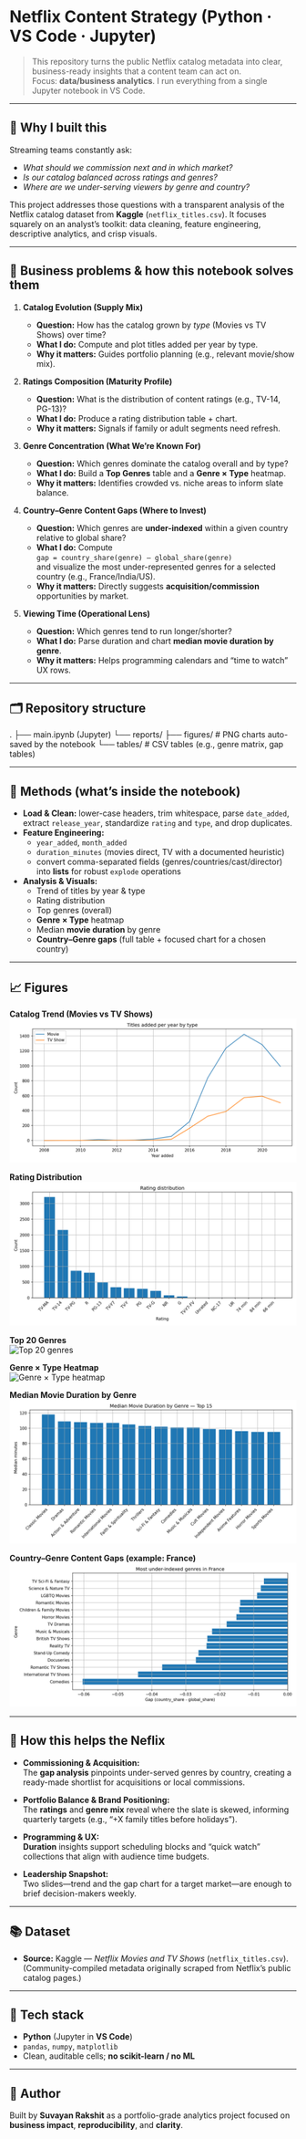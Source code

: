 # Netflix Content Strategy (Python · VS Code · Jupyter)

> This repository turns the public Netflix catalog metadata into clear, business-ready insights that a content team can act on.  
> Focus: **data/business analytics**. I run everything from a single Jupyter notebook in VS Code.

---

## 📌 Why I built this

Streaming teams constantly ask:
- *What should we commission next and in which market?*
- *Is our catalog balanced across ratings and genres?*
- *Where are we under-serving viewers by genre and country?*

This project addresses those questions with a transparent analysis of the Netflix catalog dataset from **Kaggle** (`netflix_titles.csv`). It focuses squarely on an analyst’s toolkit: data cleaning, feature engineering, descriptive analytics, and crisp visuals.

---

## 🧠 Business problems & how this notebook solves them

1) **Catalog Evolution (Supply Mix)**
   - **Question:** How has the catalog grown by *type* (Movies vs TV Shows) over time?
   - **What I do:** Compute and plot titles added per year by type.
   - **Why it matters:** Guides portfolio planning (e.g., relevant movie/show mix).

2) **Ratings Composition (Maturity Profile)**
   - **Question:** What is the distribution of content ratings (e.g., TV-14, PG-13)?
   - **What I do:** Produce a rating distribution table + chart.
   - **Why it matters:** Signals if family or adult segments need refresh.

3) **Genre Concentration (What We’re Known For)**
   - **Question:** Which genres dominate the catalog overall and by type?
   - **What I do:** Build a **Top Genres** table and a **Genre × Type** heatmap.
   - **Why it matters:** Identifies crowded vs. niche areas to inform slate balance.

4) **Country–Genre Content Gaps (Where to Invest)**
   - **Question:** Which genres are **under-indexed** within a given country relative to global share?
   - **What I do:** Compute  
     `gap = country_share(genre) – global_share(genre)`  
     and visualize the most under-represented genres for a selected country (e.g., France/India/US).
   - **Why it matters:** Directly suggests **acquisition/commission** opportunities by market.

5) **Viewing Time (Operational Lens)**
   - **Question:** Which genres tend to run longer/shorter?
   - **What I do:** Parse duration and chart **median movie duration by genre**.
   - **Why it matters:** Helps programming calendars and “time to watch” UX rows.

---

## 🗂️ Repository structure

.
├── main.ipynb (Jupyter)
└── reports/
├── figures/ # PNG charts auto-saved by the notebook
└── tables/ # CSV tables (e.g., genre matrix, gap tables)

---

## 🧪 Methods (what’s inside the notebook)

- **Load & Clean:** lower-case headers, trim whitespace, parse `date_added`, extract `release_year`, standardize `rating` and `type`, and drop duplicates.
- **Feature Engineering:**  
  - `year_added`, `month_added`  
  - `duration_minutes` (movies direct, TV with a documented heuristic)  
  - convert comma-separated fields (genres/countries/cast/director) into **lists** for robust `explode` operations
- **Analysis & Visuals:**  
  - Trend of titles by year & type  
  - Rating distribution  
  - Top genres (overall)  
  - **Genre × Type** heatmap  
  - Median **movie duration** by genre  
  - **Country–Genre gaps** (full table + focused chart for a chosen country)

---

## 📈 Figures

**Catalog Trend (Movies vs TV Shows)**  
![Trend — titles per year by type](reports/figures/trend_titles_by_type.png)

**Rating Distribution**  
![Rating distribution](reports/figures/rating_distribution.png)

**Top 20 Genres**  
![Top 20 genres](reports/figures/top20_genres.png)

**Genre × Type Heatmap**  
![Genre × Type heatmap](reports/figures/genre_type_heatmap.png)

**Median Movie Duration by Genre**  
![Median duration by genre (movies)](reports/figures/median_duration_by_genre_movies.png)

**Country–Genre Content Gaps (example: France)**  
![Under-indexed genres in France](reports/figures/content_gaps_france.png)

---

## 🧩 How this helps the Neflix

- **Commissioning & Acquisition:**  
  The **gap analysis** pinpoints under-served genres by country, creating a ready-made shortlist for acquisitions or local commissions.

- **Portfolio Balance & Brand Positioning:**  
  The **ratings** and **genre mix** reveal where the slate is skewed, informing quarterly targets (e.g., “+X family titles before holidays”).

- **Programming & UX:**  
  **Duration** insights support scheduling blocks and “quick watch” collections that align with audience time budgets.

- **Leadership Snapshot:**  
  Two slides—trend and the gap chart for a target market—are enough to brief decision-makers weekly.

---

## 📚 Dataset

- **Source:** Kaggle — *Netflix Movies and TV Shows* (`netflix_titles.csv`).  
  (Community-compiled metadata originally scraped from Netflix’s public catalog pages.)
  
---

## 🔧 Tech stack

- **Python** (Jupyter in **VS Code**)  
- `pandas`, `numpy`, `matplotlib`  
- Clean, auditable cells; **no scikit-learn / no ML**

---

## 📝 Author

Built by **Suvayan Rakshit** as a portfolio-grade analytics project focused on **business impact**, **reproducibility**, and **clarity**.




